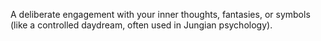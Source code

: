 A deliberate engagement with your inner thoughts, fantasies, or symbols (like a controlled daydream, often used in Jungian psychology).

